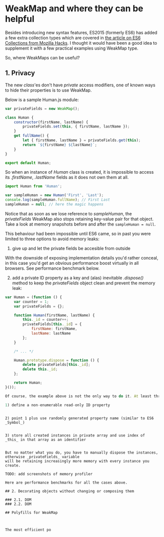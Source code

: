# WeakMap and where they can be helpful

Besides introducing new syntax features, ES2015 (formerly ES6) has added a few extra collection types which
are covered in [the article on ES6 Collections from Mozilla Hacks](https://hacks.mozilla.org/2015/06/es6-in-depth-collections/).
I thought it would have been a good idea to supplement it with a few practical examples using WeakMap type.

So, where WeakMaps can be useful?

## 1. Privacy

The new _class_'es don't have _private_ access modifiers, one of known ways to hide their properties is to use WeakMap.

Below is a sample Human.js module:

```javascript
var privateFields = new WeakMap();

class Human {
    constructor(firstName, lastName) {
        privateFields.set(this, { firstName, lastName });
    }
    get fullName() {
        let { firstName, lastName } = privateFields.get(this);
        return `${firstName} ${lastName}`;
    }
}

export default Human;
```

So when an instance of _Human_ class is created, it is impossible to access its _.firstName_, _.lastName_ fields
as it does not own them at all.

```javascript
import Human from 'Human';

var sampleHuman = new Human('First', 'Last');
console.log(sampleHuman.fullName); // First Last
sampleHuman = null; // here the magic happens 
```

Notice that as soon as we lose reference to _sampleHuman_, the _privateFields_ WeakMap also stops retaining key-value pair
for that object. Take a look at memory snapshots before and after the ```sampleHuman = null```.

This behaviour had been impossible until ES6 came, so in past you were limited to three options to avoid memory leaks:

1) give up and let the private fields be accesible from outside

With the downside of exposing implementation details you'd rather conceal, in this case you'd get an
obvious performance boost virtually in all browsers. See performance benchmark below.

2) add a private ID property as a key and (alas) inevitable _.dispose()_ method to keep the _privateFields_ object clean
and prevent the memory leak:

```javascript
var Human = (function () {
    var counter = 1;
    var privateFields = {};

    function Human(firstName, lastName) {
        this._id = counter++;
        privateFields[this._id] = {
            firstName: firstName,
            lastName: lastName
        };
    }

    /* ... */

    Human.prototype.dispose = function () {
        delete privateFields[this._id];
        delete this._id;
    };

    return Human;
}());

Of course, the example above is not the only way to do it. At least three more variants could be thought of:

1) define a non-enumerable read-only ID property

```
```

2) point 1 plus use randomly generated property name (similar to ES6 _Symbol_)

```
```

3) store all created instances in private array and use index of _this_ in that array as an identifier

```
```

But no matter what you do, you have to manually dispose the instances, otherwise _privateFields_ variable
will be retaining increasingly more memory with every instance you create.

TODO: add screenshots of memory profiler

Here are performance benchmarks for all the cases above.

## 2. Decorating objects without changing or composing them

### 2.1. DOM
### 2.2. DOM

## Polyfills for WeakMap



The most efficient po
